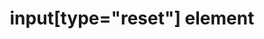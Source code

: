 ---
{
  "title": "input[type=\"reset\"] element",
  "description": "The input element represents a button that, when activated, resets the form.",
  "category": "html",
  "keywords": "input[type=\"reset\"] element",
  "last_test_date": "2018-07-21",
  "test_results_url": "https://a11ysupport.io/tech/html/input(type-reset)_element",
  "test_url": "https://a11ysupport.io/tech/html/input(type-reset)_element",
  "notes_by_num": {
    "1": "Didn't convey its name",
    "2": "Didn't convey its role"
  },
  "stats": {
    "dragon_win": {
      "chrome": {
        "76": "u #1 #2"
      }
    },
    "jaws": {
      "chrome": {
        "76": "y"
      },
      "ie": {
        "11": "y"
      },
      "firefox": {
        "68": "y"
      }
    },
    "narrator": {
      "edge": {
        "44": "y"
      }
    },
    "nvda": {
      "chrome": {
        "76": "y"
      },
      "firefox": {
        "68": "y"
      }
    },
    "orca": {
      "firefox": {
        "69": "y"
      }
    },
    "talkback": {
      "and_chr": {
        "76": "y"
      }
    },
    "va_and": {
      "and_chr": {
        "77": "y"
      }
    },
    "vo_ios": {
      "ios_saf": {
        "12.3.1": "y"
      }
    },
    "vo_macos": {
      "safari": {
        "12.1.1": "y"
      }
    },
    "vc_ios": {
      "ios_saf": {
        "13.0": "y"
      }
    },
    "vc_macos": {
      "safari": {
        "13.0.2": "y"
      }
    },
    "wsr": {
      "edge": {
        "44": "y"
      },
      "chrome": {
        "77": "y"
      }
    }
  },
  "links": {
    "WHATWG HTML spec for input[type=\"reset\"]": "https://html.spec.whatwg.org/multipage/input.html#range-state-(type=range)",
    "HTML AAM for the input[type=\"reset\"]": "https://w3c.github.io/html-aam/#el-input-reset"
  }
}
---